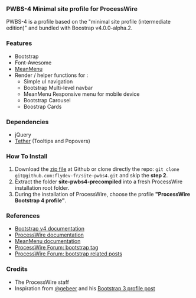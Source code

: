 ### PWBS-4 Minimal site profile for ProcessWire

PWBS-4 is a profile based on the "minimal site profile (intermediate edition)" and bundled with Boostrap v4.0.0-alpha.2.

### Features
* Bootstrap
* Font-Awesome
* [MeanMenu](http://www.meanthemes.com/plugins/meanmenu/)
* Render / helper functions for :
    * Simple ul navigation
    * Bootstrap Multi-level navbar
    * MeanMenu Responsive menu for mobile device
    * Bootstrap Carousel
    * Boostrap Cards
    
### Dependencies
* jQuery
* [Tether](http://tether.io/) (Tooltips and Popovers)


### How To Install
1. Download the [zip file](https://github.com/flydev-fr/site-pwbs4/archive/precompiled.zip) at Github or clone directly the repo: ```git clone git@github.com:flydev-fr/site-pwbs4.git``` and skip the **step 2**.
2. Extract the folder **site-pwbs4-precompiled** into a fresh ProcessWire installation root folder.
3. During the installation of ProcessWire, choose the profile **"ProcessWire Bootstrap 4 profile"**.


### References
* [Bootstrap v4 documentation](http://v4-alpha.getbootstrap.com/getting-started/introduction/)
* [ProcessWire documentation](https://processwire.com/docs/)
* [MeanMenu documentation](https://github.com/meanthemes/meanMenu)
* [ProcessWire Forum: bootstrap tag](https://processwire.com/talk/tags/forums/bootstrap/)
* [ProcessWire Forum: bootstrap related posts](https://encrypted.google.com/#q=site:processwire.com%2Ftalk+bootstrap)


### Credits
* The ProcessWire staff
* Inspiration from [@gebeer](https://github.com/gebeer/) and his [Bootstrap 3 profile post](https://processwire.com/talk/topic/9584-bootstrap-3-sass-fontawesome-blank-site-profile/)
